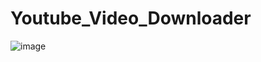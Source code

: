 # Youtube_Video_Downloader

![image](https://github.com/poonam-kumawat/Youtube_Video_Downloader/assets/103033530/e8228981-7283-4846-a956-808161d90972)
